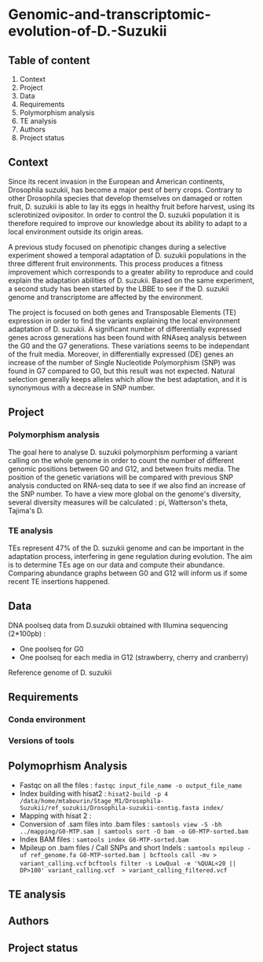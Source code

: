 # Genomic-and-transcriptomic-evolution-of-D.-Suzukii


## Table of content

1. Context
2. Project
3. Data 
4. Requirements
5. Polymorphism analysis
6. TE analysis
7. Authors
8. Project status


## Context

Since its recent invasion in the European and American continents, Drosophila suzukii, has become a major pest of berry crops. 
Contrary to other Drosophila species that develop themselves on damaged or rotten fruit, D. suzukii is able to lay its eggs in healthy fruit before
harvest, using its sclerotinized ovipositor. In order to control the D. suzukii population it is therefore required to improve our knowledge
about its ability to adapt to a local environment outside its origin areas.

A previous study focused on phenotipic changes during a selective experiment showed a temporal adaptation of D. suzukii populations in the three different 
fruit environments. This process produces a fitness improvement which corresponds to a greater ability to reproduce and could explain the adaptation abilities 
of D. suzukii. Based on the same experiment, a second study has been started by the LBBE to see if the D. suzukii genome and transcriptome are affected by the environment.
 
The project is focused on both genes and Transposable Elements (TE) expression in order to find the variants explaining the local environment adaptation of D. suzukii. 
A significant number of differentially expressed genes across generations has been found with RNAseq analysis between the G0 and the G7 generations. These variations seems to be independant of the fruit media. Moreover, in differentially expressed (DE) genes an increase of the number of Single Nucleotide Polymorphism (SNP) was found in G7 compared to G0, but this result was not expected. Natural selection generally keeps alleles which allow the best adaptation, and it is synonymous with a decrease in SNP number. 


## Project

### Polymorphism analysis
The goal here to analyse D. suzukii polymorphism performing a variant calling on the whole genome in order to count the number of different genomic positions between G0 and G12, and between fruits media. The position of the genetic variations will be compared with previous SNP analysis conducted on RNA-seq data to see if we also find an increase of the SNP number. To have a view more global on the genome's diversity, several diversity measures will be calculated : pi, Watterson's theta, Tajima's D.

### TE analysis
TEs represent 47% of the D. suzukii genome and can be important in the adaptation process, interfering in gene regulation during evolution. The aim is to determine TEs age on our data and compute their abundance. Comparing abundance graphs between G0 and G12 will inform us if some recent TE insertions happened.


## Data

DNA poolseq data from D.suzukii obtained with Illumina sequencing (2*100pb) :
- One poolseq for G0 
- One poolseq for each media in G12 (strawberry, cherry and cranberry)

Reference genome of D. suzukii 


## Requirements

### Conda environment

### Versions of tools


## Polymoprhism Analysis

- Fastqc on all the files : 
```fastqc input_file_name -o output_file_name``` 
- Index building with hisat2 : 
```hisat2-build -p 4 /data/home/mtabourin/Stage_M1/Drosophila-Suzukii/ref_suzukii/Drosophila-suzukii-contig.fasta index/```
- Mapping with hisat 2 :
- Conversion of .sam files into .bam files :
```samtools view -S -bh ../mapping/G0-MTP.sam | samtools sort -O bam -o G0-MTP-sorted.bam```
- Index BAM files :
```samtools index G0-MTP-sorted.bam```
- Mpileup on .bam files / Call SNPs and short Indels :
```samtools mpileup -uf ref_genome.fa G0-MTP-sorted.bam | bcftools call -mv > variant_calling.vcf```
```bcftools filter -s LowQual -e '%QUAL<20 || DP>100' variant_calling.vcf  > variant_calling_filtered.vcf```

## TE analysis


## Authors


## Project status

